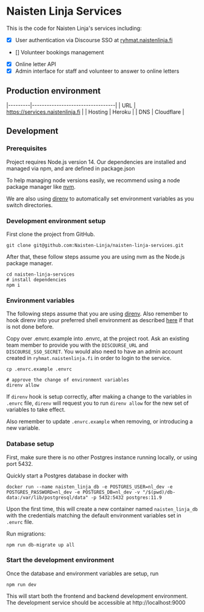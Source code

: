 # Naisten Linja Services

This is the code for Naisten Linja's services including:

- [x] User authentication via Discourse SSO at [ryhmat.naistenlinja.fi](https://ryhmat.naistenlinja.fi)
- [] Volunteer bookings management
- [x] Online letter API
- [x] Admin interface for staff and volunteer to answer to online letters

## Production environment

|---------|----------------------------------|
| URL     | https://services.naistenlinja.fi |
| Hosting | Heroku                           |
| DNS     | Cloudflare                       |

## Development

### Prerequisites

Project requires Node.js version 14. Our dependencies are installed and managed via npm, and are defined in package.json

To help managing node versions easily, we recommend using a node package manager like [nvm](https://github.com/nvm-sh/nvm).

We are also using [direnv](https://direnv.net/) to automatically set environment variables as you switch directories.

### Development environment setup

First clone the project from GitHub.

```shell
git clone git@github.com:Naisten-Linja/naisten-linja-services.git
```

After that, these follow steps assume you are using nvm as the Node.js package manager.

```shell
cd naisten-linja-services
# install dependencies
npm i
```

### Environment variables

The following steps assume that you are using [direnv](https://direnv.net/). Also remember to hook direnv into your preferred shell environment as described [here](https://direnv.net/docs/hook.html) if that is not done before.

Copy over .envrc.example into .envrc, at the project root. Ask an existing team member to provide you with the `DISCOURSE_URL` and `DISCOURSE_SSO_SECRET`. You would also need to have an admin account created in `ryhmat.naistenlinja.fi` in order to login to the service.

```shell
cp .envrc.example .envrc

# approve the change of environment variables
direnv allow
```

If `direnv` hook is setup correctly, after making a change to the variables in `.envrc` file, `direnv` will request you to run `direnv allow` for the new set of variables to take effect.

Also remember to update `.envrc.example` when removing, or introducing a new variable.


### Database setup

First, make sure there is no other Postgres instance running locally, or using port 5432.

Quickly start a Postgres database in docker with

```
docker run --name naisten_linja_db -e POSTGRES_USER=nl_dev -e POSTGRES_PASSWORD=nl_dev -e POSTGRES_DB=nl_dev -v "/$(pwd)/db-data:/var/lib/postgresql/data" -p 5432:5432 postgres:11.9
```

Upon the first time, this will create a new container named `naisten_linja_db` with the credentials matching the default environment variables set in `.envrc` file.

Run migrations:

```
npm run db-migrate up all
```

### Start the development environment

Once the database and environment variables are setup, run

```
npm run dev
```

This will start both the frontend and backend development environment. The development service should be accessible at http://localhost:9000
